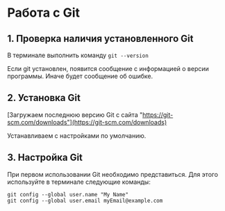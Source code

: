 # Работа с Git

## 1. Проверка наличия установленного Git

В терминале выполнить команду ```git --version```

Если git установлен, появится сообщение с информацией о версии программы. Иначе будет сообщение об ошибке.

## 2. Установка Git

[Загружаем последнюю версию Git с сайта "https://git-scm.com/downloads"](https://git-scm.com/downloads)

 Устанавливаем с настройками по умолчанию. 

 ## 3. Настройка Git

 При первом использовании Git необходимо представиться. Для этого используйте в терминале следующие команды: 
 ``` 
 git config --global user.name "My Name"
 git config --global user.email myEmail@example.com
 ```

